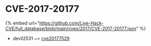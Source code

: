 # CVE-2017-20177
{% embed url="https://github.com/Live-Hack-CVE/full_database/blob/main/cves/2017/CVE-2017-20177.json" %}

* devil2531 ~> [cve20177529](https://www.alice-snow.ru/2017/database/cve-2017-20177/cve20177529-devil2531)